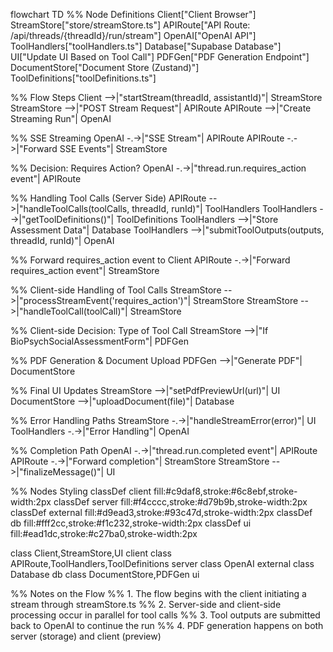 flowchart TD
  %% Node Definitions
  Client["Client Browser"]
  StreamStore["store/streamStore.ts"]
  APIRoute["API Route: /api/threads/{threadId}/run/stream"]
  OpenAI["OpenAI API"]
  ToolHandlers["toolHandlers.ts"]
  Database["Supabase Database"]
  UI["Update UI Based on Tool Call"]
  PDFGen["PDF Generation Endpoint"]
  DocumentStore["Document Store (Zustand)"]
  ToolDefinitions["toolDefinitions.ts"]
  
  %% Flow Steps
  Client -->|"startStream(threadId, assistantId)"| StreamStore
  StreamStore -->|"POST Stream Request"| APIRoute
  APIRoute -->|"Create Streaming Run"| OpenAI
  
  %% SSE Streaming
  OpenAI -.->|"SSE Stream"| APIRoute
  APIRoute -.->|"Forward SSE Events"| StreamStore
  
  %% Decision: Requires Action?
  OpenAI -.->|"thread.run.requires_action event"| APIRoute
  
  %% Handling Tool Calls (Server Side)
  APIRoute -->|"handleToolCalls(toolCalls, threadId, runId)"| ToolHandlers
  ToolHandlers -->|"getToolDefinitions()"| ToolDefinitions
  ToolHandlers -->|"Store Assessment Data"| Database
  ToolHandlers -->|"submitToolOutputs(outputs, threadId, runId)"| OpenAI
  
  %% Forward requires_action event to Client
  APIRoute -.->|"Forward requires_action event"| StreamStore
  
  %% Client-side Handling of Tool Calls
  StreamStore -->|"processStreamEvent('requires_action')"| StreamStore
  StreamStore -->|"handleToolCall(toolCall)"| StreamStore
  
  %% Client-side Decision: Type of Tool Call
  StreamStore -->|"If BioPsychSocialAssessmentForm"| PDFGen
  
  %% PDF Generation & Document Upload
  PDFGen -->|"Generate PDF"| DocumentStore
  
  %% Final UI Updates
  StreamStore -->|"setPdfPreviewUrl(url)"| UI
  DocumentStore -->|"uploadDocument(file)"| Database
  
  %% Error Handling Paths
  StreamStore -.->|"handleStreamError(error)"| UI
  ToolHandlers -.->|"Error Handling"| OpenAI
  
  %% Completion Path
  OpenAI -.->|"thread.run.completed event"| APIRoute
  APIRoute -.->|"Forward completion"| StreamStore
  StreamStore -->|"finalizeMessage()"| UI
  
  %% Nodes Styling
  classDef client fill:#c9daf8,stroke:#6c8ebf,stroke-width:2px
  classDef server fill:#f4cccc,stroke:#d79b9b,stroke-width:2px
  classDef external fill:#d9ead3,stroke:#93c47d,stroke-width:2px
  classDef db fill:#fff2cc,stroke:#f1c232,stroke-width:2px
  classDef ui fill:#ead1dc,stroke:#c27ba0,stroke-width:2px
  
  class Client,StreamStore,UI client
  class APIRoute,ToolHandlers,ToolDefinitions server
  class OpenAI external
  class Database db
  class DocumentStore,PDFGen ui

%% Notes on the Flow
%% 1. The flow begins with the client initiating a stream through streamStore.ts
%% 2. Server-side and client-side processing occur in parallel for tool calls
%% 3. Tool outputs are submitted back to OpenAI to continue the run
%% 4. PDF generation happens on both server (storage) and client (preview)
